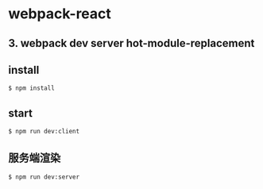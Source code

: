 # webpack-react

## 3. webpack dev server  hot-module-replacement

## install

```bash
$ npm install
```
## start
```bash
$ npm run dev:client
```

## 服务端渲染

```bash
$ npm run dev:server
```